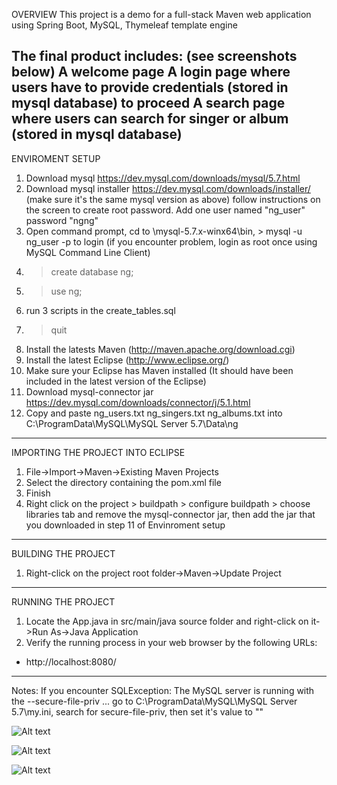 OVERVIEW
This project is a demo for a full-stack Maven web application using Spring Boot, MySQL, Thymeleaf template engine

The final product includes: (see screenshots below)
	A welcome page
	A login page where users have to provide credentials (stored in mysql database) to proceed
	A search page where users can search for singer or album (stored in mysql database)
---------------------------------------------------------------------------------------

ENVIROMENT SETUP
1. Download mysql https://dev.mysql.com/downloads/mysql/5.7.html
2. Download mysql installer https://dev.mysql.com/downloads/installer/ (make sure it's the same mysql version as above) follow instructions on the screen to create root password. Add one user named "ng_user" password "ngng"
3. Open command prompt, cd to \mysql-5.7.x-winx64\bin, > mysql -u ng_user -p to login (if you encounter problem, login as root once using MySQL Command Line Client)
4. > create database ng;
5. > use ng;
6. run 3 scripts in the create_tables.sql
7. > quit
8. Install the latests Maven (http://maven.apache.org/download.cgi)
9. Install the latest Eclipse (http://www.eclipse.org/)
10. Make sure your Eclipse has Maven installed (It should have been included in the latest version of the Eclipse)
11. Download mysql-connector jar https://dev.mysql.com/downloads/connector/j/5.1.html
12. Copy and paste ng_users.txt ng_singers.txt ng_albums.txt into C:\ProgramData\MySQL\MySQL Server 5.7\Data\ng
--------------------------------------------------------------------------------------

IMPORTING THE PROJECT INTO ECLIPSE

1. File->Import->Maven->Existing Maven Projects
2. Select the directory containing the pom.xml file
3. Finish
4. Right click on the project > buildpath > configure buildpath > choose libraries tab and remove the mysql-connector jar, then add the jar that you downloaded in step 11 of Envinroment setup
--------------------------------------------------------------------------------------

BUILDING THE PROJECT

1. Right-click on the project root folder->Maven->Update Project
--------------------------------------------------------------------------------------

RUNNING THE PROJECT

1. Locate the App.java in src/main/java source folder and right-click on it->Run As->Java Application
2. Verify the running process in your web browser by the following URLs:

- http://localhost:8080/

-------------------------------------------------------------------------------------
Notes: If you encounter SQLException: The MySQL server is running with the --secure-file-priv ...
go to C:\ProgramData\MySQL\MySQL Server 5.7\my.ini, search for secure-file-priv, then set it's value to ""



![Alt text](nextgate-music/screenshots/homePage.jpg)

![Alt text](nextgate-music/screenshots/loginPage.jpg)

![Alt text](nextgate-music/screenshots/searchResultsPage.jpg)

